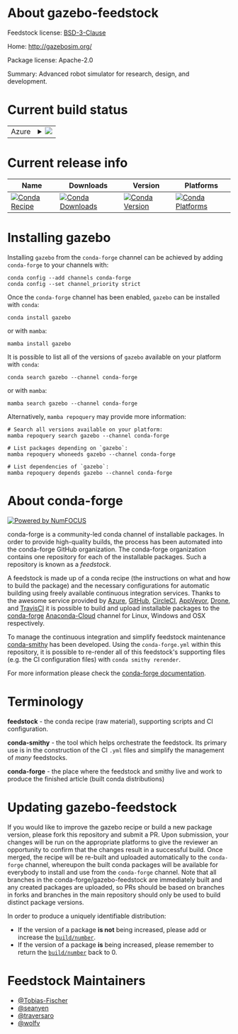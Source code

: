 About gazebo-feedstock
======================

Feedstock license: [BSD-3-Clause](https://github.com/conda-forge/gazebo-feedstock/blob/main/LICENSE.txt)

Home: http://gazebosim.org/

Package license: Apache-2.0

Summary: Advanced robot simulator for research, design, and development.

Current build status
====================


<table>
    
  <tr>
    <td>Azure</td>
    <td>
      <details>
        <summary>
          <a href="https://dev.azure.com/conda-forge/feedstock-builds/_build/latest?definitionId=8325&branchName=main">
            <img src="https://dev.azure.com/conda-forge/feedstock-builds/_apis/build/status/gazebo-feedstock?branchName=main">
          </a>
        </summary>
        <table>
          <thead><tr><th>Variant</th><th>Status</th></tr></thead>
          <tbody><tr>
              <td>linux_64_ffmpeg5libprotobuf3.21</td>
              <td>
                <a href="https://dev.azure.com/conda-forge/feedstock-builds/_build/latest?definitionId=8325&branchName=main">
                  <img src="https://dev.azure.com/conda-forge/feedstock-builds/_apis/build/status/gazebo-feedstock?branchName=main&jobName=linux&configuration=linux%20linux_64_ffmpeg5libprotobuf3.21" alt="variant">
                </a>
              </td>
            </tr><tr>
              <td>linux_64_ffmpeg5libprotobuf4.23.2</td>
              <td>
                <a href="https://dev.azure.com/conda-forge/feedstock-builds/_build/latest?definitionId=8325&branchName=main">
                  <img src="https://dev.azure.com/conda-forge/feedstock-builds/_apis/build/status/gazebo-feedstock?branchName=main&jobName=linux&configuration=linux%20linux_64_ffmpeg5libprotobuf4.23.2" alt="variant">
                </a>
              </td>
            </tr><tr>
              <td>linux_64_ffmpeg6libprotobuf3.21</td>
              <td>
                <a href="https://dev.azure.com/conda-forge/feedstock-builds/_build/latest?definitionId=8325&branchName=main">
                  <img src="https://dev.azure.com/conda-forge/feedstock-builds/_apis/build/status/gazebo-feedstock?branchName=main&jobName=linux&configuration=linux%20linux_64_ffmpeg6libprotobuf3.21" alt="variant">
                </a>
              </td>
            </tr><tr>
              <td>linux_64_ffmpeg6libprotobuf4.23.2</td>
              <td>
                <a href="https://dev.azure.com/conda-forge/feedstock-builds/_build/latest?definitionId=8325&branchName=main">
                  <img src="https://dev.azure.com/conda-forge/feedstock-builds/_apis/build/status/gazebo-feedstock?branchName=main&jobName=linux&configuration=linux%20linux_64_ffmpeg6libprotobuf4.23.2" alt="variant">
                </a>
              </td>
            </tr><tr>
              <td>linux_aarch64_ffmpeg5libprotobuf3.21</td>
              <td>
                <a href="https://dev.azure.com/conda-forge/feedstock-builds/_build/latest?definitionId=8325&branchName=main">
                  <img src="https://dev.azure.com/conda-forge/feedstock-builds/_apis/build/status/gazebo-feedstock?branchName=main&jobName=linux&configuration=linux%20linux_aarch64_ffmpeg5libprotobuf3.21" alt="variant">
                </a>
              </td>
            </tr><tr>
              <td>linux_aarch64_ffmpeg5libprotobuf4.23.2</td>
              <td>
                <a href="https://dev.azure.com/conda-forge/feedstock-builds/_build/latest?definitionId=8325&branchName=main">
                  <img src="https://dev.azure.com/conda-forge/feedstock-builds/_apis/build/status/gazebo-feedstock?branchName=main&jobName=linux&configuration=linux%20linux_aarch64_ffmpeg5libprotobuf4.23.2" alt="variant">
                </a>
              </td>
            </tr><tr>
              <td>linux_aarch64_ffmpeg6libprotobuf3.21</td>
              <td>
                <a href="https://dev.azure.com/conda-forge/feedstock-builds/_build/latest?definitionId=8325&branchName=main">
                  <img src="https://dev.azure.com/conda-forge/feedstock-builds/_apis/build/status/gazebo-feedstock?branchName=main&jobName=linux&configuration=linux%20linux_aarch64_ffmpeg6libprotobuf3.21" alt="variant">
                </a>
              </td>
            </tr><tr>
              <td>linux_aarch64_ffmpeg6libprotobuf4.23.2</td>
              <td>
                <a href="https://dev.azure.com/conda-forge/feedstock-builds/_build/latest?definitionId=8325&branchName=main">
                  <img src="https://dev.azure.com/conda-forge/feedstock-builds/_apis/build/status/gazebo-feedstock?branchName=main&jobName=linux&configuration=linux%20linux_aarch64_ffmpeg6libprotobuf4.23.2" alt="variant">
                </a>
              </td>
            </tr><tr>
              <td>osx_64_ffmpeg5libprotobuf3.21</td>
              <td>
                <a href="https://dev.azure.com/conda-forge/feedstock-builds/_build/latest?definitionId=8325&branchName=main">
                  <img src="https://dev.azure.com/conda-forge/feedstock-builds/_apis/build/status/gazebo-feedstock?branchName=main&jobName=osx&configuration=osx%20osx_64_ffmpeg5libprotobuf3.21" alt="variant">
                </a>
              </td>
            </tr><tr>
              <td>osx_64_ffmpeg5libprotobuf4.23.2</td>
              <td>
                <a href="https://dev.azure.com/conda-forge/feedstock-builds/_build/latest?definitionId=8325&branchName=main">
                  <img src="https://dev.azure.com/conda-forge/feedstock-builds/_apis/build/status/gazebo-feedstock?branchName=main&jobName=osx&configuration=osx%20osx_64_ffmpeg5libprotobuf4.23.2" alt="variant">
                </a>
              </td>
            </tr><tr>
              <td>osx_64_ffmpeg6libprotobuf3.21</td>
              <td>
                <a href="https://dev.azure.com/conda-forge/feedstock-builds/_build/latest?definitionId=8325&branchName=main">
                  <img src="https://dev.azure.com/conda-forge/feedstock-builds/_apis/build/status/gazebo-feedstock?branchName=main&jobName=osx&configuration=osx%20osx_64_ffmpeg6libprotobuf3.21" alt="variant">
                </a>
              </td>
            </tr><tr>
              <td>osx_64_ffmpeg6libprotobuf4.23.2</td>
              <td>
                <a href="https://dev.azure.com/conda-forge/feedstock-builds/_build/latest?definitionId=8325&branchName=main">
                  <img src="https://dev.azure.com/conda-forge/feedstock-builds/_apis/build/status/gazebo-feedstock?branchName=main&jobName=osx&configuration=osx%20osx_64_ffmpeg6libprotobuf4.23.2" alt="variant">
                </a>
              </td>
            </tr><tr>
              <td>osx_arm64_ffmpeg5libprotobuf3.21</td>
              <td>
                <a href="https://dev.azure.com/conda-forge/feedstock-builds/_build/latest?definitionId=8325&branchName=main">
                  <img src="https://dev.azure.com/conda-forge/feedstock-builds/_apis/build/status/gazebo-feedstock?branchName=main&jobName=osx&configuration=osx%20osx_arm64_ffmpeg5libprotobuf3.21" alt="variant">
                </a>
              </td>
            </tr><tr>
              <td>osx_arm64_ffmpeg5libprotobuf4.23.2</td>
              <td>
                <a href="https://dev.azure.com/conda-forge/feedstock-builds/_build/latest?definitionId=8325&branchName=main">
                  <img src="https://dev.azure.com/conda-forge/feedstock-builds/_apis/build/status/gazebo-feedstock?branchName=main&jobName=osx&configuration=osx%20osx_arm64_ffmpeg5libprotobuf4.23.2" alt="variant">
                </a>
              </td>
            </tr><tr>
              <td>osx_arm64_ffmpeg6libprotobuf3.21</td>
              <td>
                <a href="https://dev.azure.com/conda-forge/feedstock-builds/_build/latest?definitionId=8325&branchName=main">
                  <img src="https://dev.azure.com/conda-forge/feedstock-builds/_apis/build/status/gazebo-feedstock?branchName=main&jobName=osx&configuration=osx%20osx_arm64_ffmpeg6libprotobuf3.21" alt="variant">
                </a>
              </td>
            </tr><tr>
              <td>osx_arm64_ffmpeg6libprotobuf4.23.2</td>
              <td>
                <a href="https://dev.azure.com/conda-forge/feedstock-builds/_build/latest?definitionId=8325&branchName=main">
                  <img src="https://dev.azure.com/conda-forge/feedstock-builds/_apis/build/status/gazebo-feedstock?branchName=main&jobName=osx&configuration=osx%20osx_arm64_ffmpeg6libprotobuf4.23.2" alt="variant">
                </a>
              </td>
            </tr><tr>
              <td>win_64_ffmpeg5libprotobuf3.21</td>
              <td>
                <a href="https://dev.azure.com/conda-forge/feedstock-builds/_build/latest?definitionId=8325&branchName=main">
                  <img src="https://dev.azure.com/conda-forge/feedstock-builds/_apis/build/status/gazebo-feedstock?branchName=main&jobName=win&configuration=win%20win_64_ffmpeg5libprotobuf3.21" alt="variant">
                </a>
              </td>
            </tr><tr>
              <td>win_64_ffmpeg5libprotobuf4.23.2</td>
              <td>
                <a href="https://dev.azure.com/conda-forge/feedstock-builds/_build/latest?definitionId=8325&branchName=main">
                  <img src="https://dev.azure.com/conda-forge/feedstock-builds/_apis/build/status/gazebo-feedstock?branchName=main&jobName=win&configuration=win%20win_64_ffmpeg5libprotobuf4.23.2" alt="variant">
                </a>
              </td>
            </tr><tr>
              <td>win_64_ffmpeg6libprotobuf3.21</td>
              <td>
                <a href="https://dev.azure.com/conda-forge/feedstock-builds/_build/latest?definitionId=8325&branchName=main">
                  <img src="https://dev.azure.com/conda-forge/feedstock-builds/_apis/build/status/gazebo-feedstock?branchName=main&jobName=win&configuration=win%20win_64_ffmpeg6libprotobuf3.21" alt="variant">
                </a>
              </td>
            </tr><tr>
              <td>win_64_ffmpeg6libprotobuf4.23.2</td>
              <td>
                <a href="https://dev.azure.com/conda-forge/feedstock-builds/_build/latest?definitionId=8325&branchName=main">
                  <img src="https://dev.azure.com/conda-forge/feedstock-builds/_apis/build/status/gazebo-feedstock?branchName=main&jobName=win&configuration=win%20win_64_ffmpeg6libprotobuf4.23.2" alt="variant">
                </a>
              </td>
            </tr>
          </tbody>
        </table>
      </details>
    </td>
  </tr>
</table>

Current release info
====================

| Name | Downloads | Version | Platforms |
| --- | --- | --- | --- |
| [![Conda Recipe](https://img.shields.io/badge/recipe-gazebo-green.svg)](https://anaconda.org/conda-forge/gazebo) | [![Conda Downloads](https://img.shields.io/conda/dn/conda-forge/gazebo.svg)](https://anaconda.org/conda-forge/gazebo) | [![Conda Version](https://img.shields.io/conda/vn/conda-forge/gazebo.svg)](https://anaconda.org/conda-forge/gazebo) | [![Conda Platforms](https://img.shields.io/conda/pn/conda-forge/gazebo.svg)](https://anaconda.org/conda-forge/gazebo) |

Installing gazebo
=================

Installing `gazebo` from the `conda-forge` channel can be achieved by adding `conda-forge` to your channels with:

```
conda config --add channels conda-forge
conda config --set channel_priority strict
```

Once the `conda-forge` channel has been enabled, `gazebo` can be installed with `conda`:

```
conda install gazebo
```

or with `mamba`:

```
mamba install gazebo
```

It is possible to list all of the versions of `gazebo` available on your platform with `conda`:

```
conda search gazebo --channel conda-forge
```

or with `mamba`:

```
mamba search gazebo --channel conda-forge
```

Alternatively, `mamba repoquery` may provide more information:

```
# Search all versions available on your platform:
mamba repoquery search gazebo --channel conda-forge

# List packages depending on `gazebo`:
mamba repoquery whoneeds gazebo --channel conda-forge

# List dependencies of `gazebo`:
mamba repoquery depends gazebo --channel conda-forge
```


About conda-forge
=================

[![Powered by
NumFOCUS](https://img.shields.io/badge/powered%20by-NumFOCUS-orange.svg?style=flat&colorA=E1523D&colorB=007D8A)](https://numfocus.org)

conda-forge is a community-led conda channel of installable packages.
In order to provide high-quality builds, the process has been automated into the
conda-forge GitHub organization. The conda-forge organization contains one repository
for each of the installable packages. Such a repository is known as a *feedstock*.

A feedstock is made up of a conda recipe (the instructions on what and how to build
the package) and the necessary configurations for automatic building using freely
available continuous integration services. Thanks to the awesome service provided by
[Azure](https://azure.microsoft.com/en-us/services/devops/), [GitHub](https://github.com/),
[CircleCI](https://circleci.com/), [AppVeyor](https://www.appveyor.com/),
[Drone](https://cloud.drone.io/welcome), and [TravisCI](https://travis-ci.com/)
it is possible to build and upload installable packages to the
[conda-forge](https://anaconda.org/conda-forge) [Anaconda-Cloud](https://anaconda.org/)
channel for Linux, Windows and OSX respectively.

To manage the continuous integration and simplify feedstock maintenance
[conda-smithy](https://github.com/conda-forge/conda-smithy) has been developed.
Using the ``conda-forge.yml`` within this repository, it is possible to re-render all of
this feedstock's supporting files (e.g. the CI configuration files) with ``conda smithy rerender``.

For more information please check the [conda-forge documentation](https://conda-forge.org/docs/).

Terminology
===========

**feedstock** - the conda recipe (raw material), supporting scripts and CI configuration.

**conda-smithy** - the tool which helps orchestrate the feedstock.
                   Its primary use is in the construction of the CI ``.yml`` files
                   and simplify the management of *many* feedstocks.

**conda-forge** - the place where the feedstock and smithy live and work to
                  produce the finished article (built conda distributions)


Updating gazebo-feedstock
=========================

If you would like to improve the gazebo recipe or build a new
package version, please fork this repository and submit a PR. Upon submission,
your changes will be run on the appropriate platforms to give the reviewer an
opportunity to confirm that the changes result in a successful build. Once
merged, the recipe will be re-built and uploaded automatically to the
`conda-forge` channel, whereupon the built conda packages will be available for
everybody to install and use from the `conda-forge` channel.
Note that all branches in the conda-forge/gazebo-feedstock are
immediately built and any created packages are uploaded, so PRs should be based
on branches in forks and branches in the main repository should only be used to
build distinct package versions.

In order to produce a uniquely identifiable distribution:
 * If the version of a package **is not** being increased, please add or increase
   the [``build/number``](https://docs.conda.io/projects/conda-build/en/latest/resources/define-metadata.html#build-number-and-string).
 * If the version of a package **is** being increased, please remember to return
   the [``build/number``](https://docs.conda.io/projects/conda-build/en/latest/resources/define-metadata.html#build-number-and-string)
   back to 0.

Feedstock Maintainers
=====================

* [@Tobias-Fischer](https://github.com/Tobias-Fischer/)
* [@seanyen](https://github.com/seanyen/)
* [@traversaro](https://github.com/traversaro/)
* [@wolfv](https://github.com/wolfv/)

